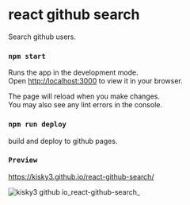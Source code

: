 # react github search
Search github users.


### `npm start`

Runs the app in the development mode.\
Open [http://localhost:3000](http://localhost:3000) to view it in your browser.

The page will reload when you make changes.\
You may also see any lint errors in the console.

### `npm run deploy`
build and deploy to github pages.

### `Preview`
https://kisky3.github.io/react-github-search/

![kisky3 github io_react-github-search_](https://user-images.githubusercontent.com/23165804/148971771-f436efa2-f403-4dc3-a272-127203e3ef76.png)





